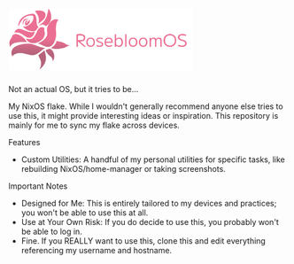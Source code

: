 <div align="left">
	<h1> 
		<img src="logo.png" width=333>
	</h1>
</div>

Not an actual OS, but it tries to be...

My NixOS flake. While I wouldn't generally recommend anyone else tries to use this, it might provide interesting ideas or inspiration. This repository is mainly for me to sync my flake across devices. 

Features <ul>
<li>Custom Utilities: A handful of my personal utilities for specific tasks, like rebuilding NixOS/home-manager or taking screenshots.</li>
</ul>

Important Notes  <ul>
<li>Designed for Me: This is entirely tailored to my devices and practices; you won't be able to use this at all.</li>
<li>Use at Your Own Risk: If you do decide to use this, you probably won't be able to log in.</li>
<li>Fine. If you REALLY want to use this, clone this and edit everything referencing my username and hostname.</li>
</ul>
